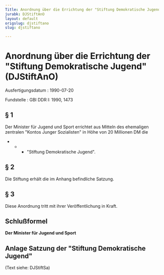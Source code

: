 ```yaml
---
Title: Anordnung über die Errichtung der "Stiftung Demokratische Jugend"
jurabk: DJStiftAnO
layout: default
origslug: djstiftano
slug: djstiftano

---
```


# Anordnung über die Errichtung der "Stiftung Demokratische Jugend" (DJStiftAnO)

Ausfertigungsdatum
:   1990-07-20

Fundstelle
:   GBl DDR I: 1990, 1473



## § 1

Der Minister für Jugend und Sport errichtet aus Mitteln des ehemaligen zentralen "Kontos Junger Sozialisten" in Höhe von 20 Millionen DM die

*
    *
        *   "Stiftung Demokratische Jugend".











## § 2

Die Stiftung erhält die im Anhang befindliche Satzung.


## § 3

Diese Anordnung tritt mit ihrer Veröffentlichung in Kraft.


## Schlußformel

**Der Minister für Jugend und Sport**


## Anlage Satzung der "Stiftung Demokratische Jugend"

(Text siehe: DJStiftSa)

